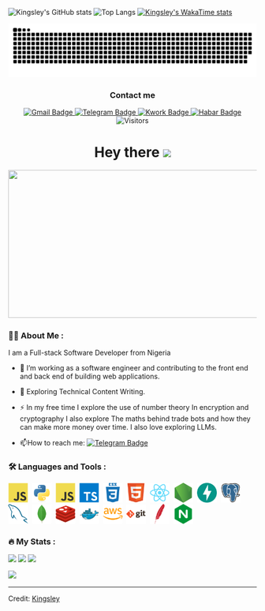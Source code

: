 ![Kingsley's GitHub
stats](https://github-readme-stats.vercel.app/api?username=kingsley-sama&show=reviews,discussions_started,discussions_answered,prs_merged,prs_merged_percentage_icons=true&theme=radical)
![Top
Langs](https://github-readme-stats.vercel.app/api/top-langs/?username=kingsley-sama)
[![Kingsley's WakaTime
stats](https://github-readme-stats.vercel.app/api/wakatime?username=kingsleySama)](https://github.com/anuraghazra/github-readme-stats)
<div align="center">
  <div align="center">
  <img  src="https://raw.githubusercontent.com/1999AZZAR/1999AZZAR/readme/resources/img/grid-snake.svg"
       alt="snake" />
  </div>
  <div align="center" id="badges">
    <h3 align="center">Contact me</h3>
    <a href="mailto:kngsley2018@gmail.com">
      <img src="https://img.shields.io/badge/-kngsley2018@gmail.com?style=for-the-badge&logo=gmail&logoColor=white" alt="Gmail Badge"/>
    </a>
    <a href="https://kingsleyokpo.tech">
      <img src="https://img.shields.io/badge/-KingsleyOkpo-blue?style=for-the-badge&logo=telegram&logoColor=white" alt="Telegram Badge"/>
    </a>
    <a href="https://github.com/kingsle-sama">
      <img src="https://img.shields.io/badge/-KingsleyOkpo-yellow?style=for-the-badge&logo=kwork&logoColor=white" alt="Kwork Badge"/>
    </a>
     <a href="https://">
      <img src="https://img.shields.io/badge/-KingsleyOkpo-brightgreen?style=for-the-badge&logo=habr&logoColor=white" alt="Habar Badge"/>
    </a>
  </div>  
  <img alt="Visitors" src="https://kingsleyokpo.tech/ghpvc/?username=kingsley-sama&label=Profile%20Visits&style=for-the-badge" />
  <h1>
    Hey there
    <img src="https://media.giphy.com/media/hvRJCLFzcasrR4ia7z/giphy.gif" width="30px"/>
  </h1>
  <div align="center">
    <img src="https://media.giphy.com/media/dWesBcTLavkZuG35MI/giphy.gif" width="600" height="300"/>
  </div>
</div>


### :woman_technologist: About Me :
 I am a Full-stack Software Developer from Nigeria <br>
- :telescope: I’m working as a software engineer and contributing to the front end and back end of building web applications.

- :seedling: Exploring Technical Content Writing.

- :zap: In my free time I explore the use of number theory In encryption and
  cryptography I also explore The maths behind trade bots and how they can make
  more money over time. I also love exploring LLMs.

- :mailbox:How to reach me: [![Telegram Badge](https://img.shields.io/badge/-KingsleyOkpo-blue?style=flat&logo=Telegram&logoColor=white)](https://t.me/AlekGurov)


### :hammer_and_wrench: Languages and Tools :
<div> <img src="https://github.com/devicons/devicon/blob/master/icons/javascript/javascript-original.svg" title="JavaScript" alt="JavaScript" width="40" height="40"/>&nbsp;
  <img src="https://github.com/devicons/devicon/blob/master/icons/python/python-original.svg" title="Python" alt="Python" width="40" height="40"/>&nbsp;
  <img src="https://github.com/devicons/devicon/blob/master/icons/javascript/javascript-original.svg" title="JavaScript" alt="JavaScript" width="40" height="40"/>&nbsp;
   <img src="https://github.com/devicons/devicon/blob/master/icons/typescript/typescript-original.svg" title="TypeScript" alt="TypeScript" width="40" height="40"/>&nbsp;
  <img src="https://github.com/devicons/devicon/blob/master/icons/css3/css3-plain-wordmark.svg"  title="CSS3" alt="CSS" width="40" height="40"/>&nbsp;
  <img src="https://github.com/devicons/devicon/blob/master/icons/html5/html5-original.svg" title="HTML5" alt="HTML" width="40" height="40"/>&nbsp;
  <img src="https://github.com/devicons/devicon/blob/master/icons/react/react-original.svg" title="ReactJS" alt="FastAPI" width="40" height="40"/>&nbsp;
  <img src="https://github.com/devicons/devicon/blob/master/icons/nodejs/nodejs-original.svg" title="NodeJS" alt="NodeJS" width="40" height="40"/>&nbsp;
  <img src="https://github.com/devicons/devicon/blob/master/icons/fastapi/fastapi-original.svg" title="FastAPI" alt="FastAPI" width="40" height="40"/>&nbsp;
  <img src="https://github.com/devicons/devicon/blob/master/icons/postgresql/postgresql-original.svg" title="PostgreSQL"  alt="PostgreSQL" width="40" height="40"/>&nbsp;
  <img src="https://github.com/devicons/devicon/blob/master/icons/mysql/mysql-original.svg" title="MySQL" alt="MySQL" width="40" height="40"/>&nbsp;
  <img src="https://github.com/devicons/devicon/blob/master/icons/mongodb/mongodb-original.svg" title="MongoDB" alt="Mongodb" width="40" height="40"/>&nbsp;
  <img src="https://github.com/devicons/devicon/blob/master/icons/redis/redis-original.svg" title="Redis" alt="Redis" width="40" height="40"/>&nbsp;
  <img src="https://github.com/devicons/devicon/blob/master/icons/docker/docker-original.svg" title="Docker" alt="Docker " width="40" height="40"/>&nbsp;
  <img src="https://github.com/devicons/devicon/blob/master/icons/amazonwebservices/amazonwebservices-plain-wordmark.svg" title="AWS" alt="AWS" width="40" height="40"/>&nbsp;
  <img src="https://github.com/devicons/devicon/blob/master/icons/git/git-original-wordmark.svg" title="Git" **alt="Git" width="40" height="40"/>&nbsp;
  <img src="https://github.com/devicons/devicon/blob/master/icons/apache/apache-plain.svg" title="Apache" alt="Apache" width="40" height="40"/>&nbsp;
  <img src="https://github.com/devicons/devicon/blob/master/icons/nginx/nginx-original.svg" title="Nginx" alt="Nginx" width="40" height="40"/>&nbsp;
 
</div>


### :fire: My Stats :
![](http://github-profile-summary-cards.vercel.app/api/cards/profile-details?username=kingsley-sama&theme=dark)
![](http://github-profile-summary-cards.vercel.app/api/cards/stats?username=kingsley-sama&theme=dark)
![](http://github-profile-summary-cards.vercel.app/api/cards/repos-per-language?username=kingsley-sama&theme=dark)

<!--horizontal divider(gradiant)-->
<img src="https://user-images.githubusercontent.com/73097560/115834477-dbab4500-a447-11eb-908a-139a6edaec5c.gif">

----------------------------------------------------------------------
Credit: [Kingsley](https://github.com/kingsley-sama)
